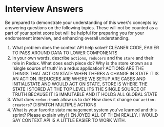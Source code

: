 # Interview Answers
Be prepared to demonstrate your understanding of this week's concepts by answering questions on the following topics. These will not be counted as a part of your sprint score but will be helpful for preparing you for your endorsement interview, and enhancing overall understanding.

1. What problem does the context API help solve?
 CLEANER CODE, EASIER TO PASS AROUND DATA TO LOWER COMPONENTS
2. In your own words, describe `actions`, `reducers` and the `store` and their role in Redux. What does each piece do? Why is the store known as a 'single source of truth' in a redux application?
ACTIONS ARE THE THINGS THAT ACT ON STATE WHEN THERES A CHANGE IN STATE IT IS AN ACTION. REDUCERS ARE WHERE WE SETUP ARE CASES AND INITIALSTATE AND WOULD ACT ON STATE, STORE IS WHERE THE STATE I STORED AT THE TOP LEVEL ITS THE SINGLE SOURCE OF TRUTH BECAUSE IT IS IMMUTABLE AND IT HOLDS ALL GLOBAL STATE
3. What does `redux-thunk` allow us to do? How does it change our `action-creators`?
 DISPATCH MULTIPLE ACTIONS
4. What is your favorite state management system you've learned and this sprint? Please explain why!
I ENJOYED ALL OF THEM REALLY. I WOULD SAY CONTEXT API IS A LITTLE EASIER TO WORK WITH.